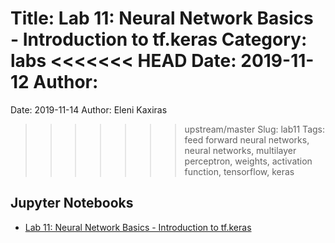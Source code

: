 Title: Lab 11: Neural Network Basics - Introduction to tf.keras
Category: labs
<<<<<<< HEAD
Date: 2019-11-12
Author: 
=======
Date: 2019-11-14
Author: Eleni Kaxiras
>>>>>>> upstream/master
Slug: lab11
Tags: feed forward neural networks, neural networks, multilayer perceptron, weights, activation function, tensorflow, keras


## Jupyter Notebooks
- [Lab 11: Neural Network Basics - Introduction to tf.keras]({static}notes/lab11_MLP_solutions_part1.ipynb)
